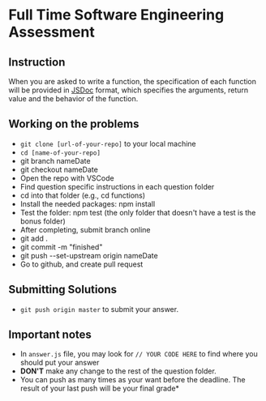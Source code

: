 # Full Time Software Engineering Assessment

## Instruction

When you are asked to write a function, the specification of each function will be provided in [JSDoc](https://jsdoc.app/) format, which specifies the arguments, return value and the behavior of the function.

## Working on the problems

- `git clone [url-of-your-repo]` to your local machine
- `cd [name-of-your-repo]`
- git branch nameDate
- git checkout nameDate
- Open the repo with VSCode
- Find question specific instructions in each question folder
- cd into that folder (e.g., cd functions)
- Install the needed packages: npm install
- Test the folder: npm test (the only folder that doesn't have a test is the bonus folder)
- After completing, submit branch online
- git add .
- git commit -m "finished"
- git push --set-upstream origin nameDate
- Go to github, and create pull request

## Submitting Solutions

- `git push origin master` to submit your answer.

## Important notes

- In `answer.js` file, you may look for `// YOUR CODE HERE` to find where you should put your answer
- **DON'T** make any change to the rest of the question folder.
- You can push as many times as your want before the deadline. The result of your last push will be your final grade\*
